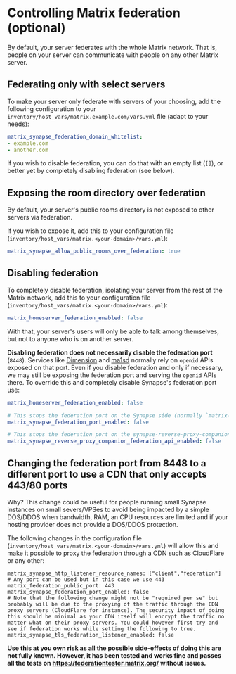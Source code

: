 # Controlling Matrix federation (optional)

By default, your server federates with the whole Matrix network.
That is, people on your server can communicate with people on any other Matrix server.


## Federating only with select servers

To make your server only federate with servers of your choosing, add the following configuration to your `inventory/host_vars/matrix.example.com/vars.yml` file (adapt to your needs):

```yaml
matrix_synapse_federation_domain_whitelist:
- example.com
- another.com
```

If you wish to disable federation, you can do that with an empty list (`[]`), or better yet by completely disabling federation (see below).


## Exposing the room directory over federation

By default, your server's public rooms directory is not exposed to other servers via federation.

If you wish to expose it, add this to your configuration file (`inventory/host_vars/matrix.<your-domain>/vars.yml`):

```yaml
matrix_synapse_allow_public_rooms_over_federation: true
```


## Disabling federation

To completely disable federation, isolating your server from the rest of the Matrix network, add this to your configuration file (`inventory/host_vars/matrix.<your-domain>/vars.yml`):

```yaml
matrix_homeserver_federation_enabled: false
```

With that, your server's users will only be able to talk among themselves, but not to anyone who is on another server.

**Disabling federation does not necessarily disable the federation port** (`8448`). Services like [Dimension](configuring-playbook-dimension.md) and [ma1sd](configuring-playbook-ma1sd.md) normally rely on `openid` APIs exposed on that port. Even if you disable federation and only if necessary, we may still be exposing the federation port and serving the `openid` APIs there. To override this and completely disable Synapse's federation port use:

```yaml
matrix_homeserver_federation_enabled: false

# This stops the federation port on the Synapse side (normally `matrix-synapse:8048` on the container network).
matrix_synapse_federation_port_enabled: false

# This stops the federation port on the synapse-reverse-proxy-companion side (normally `matrix-synapse-reverse-proxy-companion:8048` on the container network).
matrix_synapse_reverse_proxy_companion_federation_api_enabled: false
```

## Changing the federation port from 8448 to a different port to use a CDN that only accepts 443/80 ports

Why? This change could be useful for people running small Synapse instances on small severs/VPSes to avoid being impacted by a simple DOS/DDOS when bandwidth, RAM, an CPU resources are limited and if your hosting provider does not provide a DOS/DDOS protection.


The following changes in the configuration file (`inventory/host_vars/matrix.<your-domain>/vars.yml`) will allow this and make it possible to proxy the federation through a CDN such as CloudFlare or any other:

```
matrix_synapse_http_listener_resource_names: ["client","federation"]
# Any port can be used but in this case we use 443
matrix_federation_public_port: 443
matrix_synapse_federation_port_enabled: false
# Note that the following change might not be "required per se" but probably will be due to the proxying of the traffic through the CDN proxy servers (CloudFlare for instance). The security impact of doing this should be minimal as your CDN itself will encrypt the traffic no matter what on their proxy servers. You could however first try and see if federation works while setting the following to true.
matrix_synapse_tls_federation_listener_enabled: false
```

**Use this at you own risk as all the possible side-effects of doing this are not fully known. However, it has been tested and works fine and passes all the tests on <https://federationtester.matrix.org/> without issues.**
